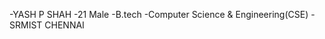 -YASH P SHAH
-21 Male
-B.tech 
-Computer Science & Engineering(CSE)
-SRMIST CHENNAI
<!---
YashPShah2001/YashPShah2001 is a ✨ special ✨ repository because its `README.md` (this file) appears on your GitHub profile.
You can click the Preview link to take a look at your changes.
--->
